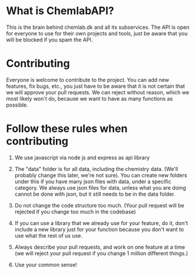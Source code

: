 # What is ChemlabAPI?
This is the brain behind chemlab.dk and all its subservices. The API is open for everyone to use for their own projects and tools, just be aware that you will be blocked if you spam the API.

# Contributing
Everyone is welcome to contribute to the project. You can add new features, fix bugs, etc., you just have to be aware that it is not certain that we will approve your pull requests. We can reject without reason, which we most likely won't do, because we want to have as many functions as possible.

# Follow these rules when contributing
1. We use javascript via node js and express as api library

2. The "data" folder is for all data, including the chemistry data. (We'll probably change this later, we're not sure). You can create new folders under this if you have many json files with data, under a specific category. We always use json files for data, unless what you are doing cannot be done with json, but it still needs to be in the data folder.

3. Do not change the code structure too much. (Your pull request will be rejected if you change too much in the codebase)

4. If you can use a library that we already use for your feature, do it, don't include a new library just for your function because you don't want to use what the rest of us use.

5. Always describe your pull requests, and work on one feature at a time (we will reject your pull request if you change 1 million different things.)

6. Use your common sense!
